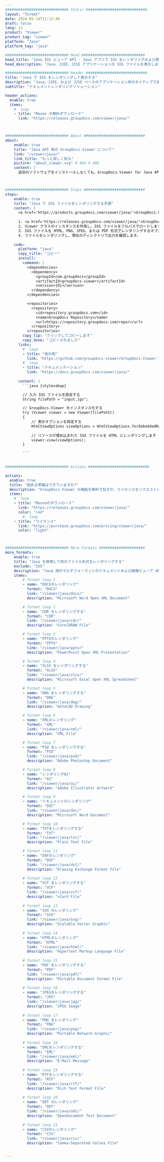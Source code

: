 ```yaml
---
############################# Static ############################
layout: "format"
date: 2024-05-14T11:12:40
draft: false
lang: ja
product: "Viewer"
product_tag: "viewer"
platform: "Java"
platform_tag: "java"

############################# Head #############################
head_title: "Java IGS ビューア API - Java アプリで IGS をレンダリングおよび表示します"
head_description: "Java、J2EE、J2SE アプリケーションの IGS ファイルを表示します。ドキュメント表示オプションを管理する高度な機能を備えた HTML、PDF、またはイメージ モードでの 180 以上のドキュメントおよび画像ファイル形式の表示をサポートします。"

############################# Header ############################
title: "Java で IGS をレンダリングして表示する" 
description: "Java、J2EE、および J2SE ベースのアプリケーション用のネイティブで高性能な IGS ファイル ビューア API。出力ドキュメント形式の外観をカスタマイズするための幅広い追加機能をサポートします。" 
subtitle: "ドキュメントレンダリングソリューション" 

header_actions:
  enable: true
  items:
    #  loop
    - title: "Maven の無料ダウンロード"
      link: "https://releases.groupdocs.com/viewer/java/"



############################# About ############################
about:
    enable: true
    title: "Java API 用の GroupDocs.Viewer について"
    link: "/viewer/java/"
    link_title: "もっと詳しく知る"
    picture: "about_viewer.svg" # 480 X 400
    content: |
      追加のソフトウェアをインストールしなくても、GroupDocs.Viewer for Java API を使用して、Java アプリケーションで 180 以上のファイル形式を HTML、PDF、または画像モードで表示できるようにします。 Microsoft Office、Apache Open Office、Adobe Acrobat Reader など。開発者は、Microsoft Office、OpenDocument、HTML、PDF、アーカイブ、図、Photoshop、AutoCAD などの一般的な画像やドキュメント タイプ、および Java アプリケーション内のプログラミング言語形式を簡単に表示できます。高速かつ最高品質のレンダリング。



############################# Steps ############################
steps:
    enable: true
    title: "Java で IGS ファイルをレンダリングする手順" 
    content: |
      <a href='https://products.groupdocs.com/viewer/java/'>GroupDocs.Viewer</a> を使用すると、いくつかの手順で IGS を HTML、JPEG、PNG、または PDF にレンダリングできます。
      
      1. <a href='https://releases.groupdocs.com/viewer/java/'>GroupDocs.Viewer for Java</a> を依存関係としてプロジェクトに追加します。 
      2. Viewer クラスのインスタンスを作成し、IGS ファイルをフルパスでロードします。  
      3. IGS ファイルを HTML、PNG、JPEG、または PDF 形式でレンダリングするオプションを設定します。 
      4. ファイルをレンダリングし、現在のディレクトリで出力を確認します。 
   
    code:
      platform: "java"
      copy_title: "コピー"
      install:
        command: |
          <dependencies>
            <dependency>
              <groupId>com.groupdocs</groupId>
              <artifactId>groupdocs-viewer</artifactId>
              <version>{0}</version>
            </dependency>
          </dependencies>

          <repositories>
            <repository>
              <id>repository.groupdocs.com</id>
              <name>GroupDocs Repository</name>
              <url>https://repository.groupdocs.com/repo/</url>
            </repository>
          </repositories>
        copy_tip: "クリックしてコピーします"
        copy_done: "コピーされました"
      links:
        #  loop
        - title: "他の例"
          link: "https://github.com/groupdocs-viewer/GroupDocs.Viewer-for-Java"
        #  loop
        - title: "ドキュメンテーション"
          link: "https://docs.groupdocs.com/viewer/java/"
          
      content: |
        ```java {style=abap}

        // 入力 IGS ファイルを設定する
        String filePath = "input.igs";

        // GroupDocs.Viewer をインスタンス化する
        try (Viewer viewer = new Viewer(filePath))
        {
            // 表示オプションを設定する
            HtmlViewOptions viewOptions = HtmlViewOptions.forEmbeddedResources();
                
            // リソースが埋め込まれた IGS ファイルを HTML にレンダリングします
            viewer.view(viewOptions);
        }

        ```
            

############################# Actions ############################

actions:
  enable: true
  title: "始める準備はできていますか?"
  description: "GroupDocs.Viewer の機能を無料で試すか、ライセンスをリクエストしてください"
  items:
    #  loop
    - title: "Mavenのダウンロード"
      link: "https://releases.groupdocs.com/viewer/java/"
      color: "red"
        #  loop
    - title: "ライセンス"
      link: "https://purchase.groupdocs.com/pricing/viewer/java/"
      color: "light"



############################# More Formats #####################
more_formats:
    enable: true
    title: "Java を使用して他のファイル形式をレンダリングする"
    exclude: "IGS"
    description: "Java 用のマルチフォーマットのドキュメントおよび画像ビューア API。外部ビューアを使用せずに、以下の一般的なファイル形式の一部を表示します。"
    items: 
        # format loop 1
        - name: "DOCXのレンダリング"
          format: "DOCX"
          link: "/viewer/java/docx/"
          description: "Microsoft Word Open XML Document" 

        # format loop 2
        - name: "CDR をレンダリングする" 
          format: "CDR"
          link: "/viewer/java/cdr/"
          description: "CorelDRAW File" 

        # format loop 3
        - name: "PPTXのレンダリング"
          format: "PPTX"
          link: "/viewer/java/pptx/"
          description: "PowerPoint Open XML Presentation" 

        # format loop 4
        - name: "XLSX をレンダリングする"
          format: "XLSX"
          link: "/viewer/java/xlsx/"
          description: "Microsoft Excel Open XML Spreadsheet" 

        # format loop 5
        - name: "DWG をレンダリングする"
          format: "DWG"
          link: "/viewer/java/dwg/"
          description: "AutoCAD Drawing"

        # format loop 6
        - name: "XMLのレンダリング"
          format: "XML"
          link: "/viewer/java/xml/"
          description: "XML File"

        # format loop 7
        - name: "PSD をレンダリングする"
          format: "PSD"
          link: "/viewer/java/psd/"
          description: "Adobe Photoshop Document"

        # format loop 8
        - name: "レンダリングAI"
          format: "AI"
          link: "/viewer/java/ai/"
          description: "Adobe Illustrator Artwork"

        # format loop 9
        - name: "ドキュメントのレンダリング"
          format: "DOC"
          link: "/viewer/java/doc/"
          description: "Microsoft Word Document" 

        # format loop 10
        - name: "TXTをレンダリングする" 
          format: "TXT"
          link: "/viewer/java/txt/"
          description: "Plain Text File" 

        # format loop 11
        - name: "DXFのレンダリング" 
          format: "DXF"
          link: "/viewer/java/dxf/"
          description: "Drawing Exchange Format File"  
          
        # format loop 12
        - name: "VCF をレンダリングする"
          format: "VCF"
          link: "/viewer/java/vcf/"
          description: "vCard File"  
              
        # format loop 13
        - name: "SVG のレンダリング"
          format: "SVG"
          link: "/viewer/java/svg/"
          description: "Scalable Vector Graphic" 
          
        # format loop 14
        - name: "HTMLのレンダリング"
          format: "HTML"
          link: "/viewer/java/html/"
          description: "Hypertext Markup Language File" 
          
        # format loop 15
        - name: "PDF をレンダリングする"
          format: "PDF"
          link: "/viewer/java/pdf/"
          description: "Portable Document Format File"
          
        # format loop 16
        - name: "JPEGをレンダリングする"
          format: "JPG"
          link: "/viewer/java/jpg/"
          description: "JPEG Image"
          
        # format loop 17
        - name: "PNG をレンダリング"
          format: "PNG"
          link: "/viewer/java/png/"
          description: "Portable Network Graphic" 
          
        # format loop 18
        - name: "EMLをレンダリングする"
          format: "EML"
          link: "/viewer/java/eml/"
          description: "E-Mail Message" 
          
        # format loop 19
        - name: "RTFをレンダリングする"
          format: "RTF"
          link: "/viewer/java/rtf/"
          description: "Rich Text Format File" 
          
        # format loop 20
        - name: "ODT のレンダリング"
          format: "ODT"
          link: "/viewer/java/odt/"
          description: "OpenDocument Text Document" 
          
        # format loop 21
        - name: "CSVのレンダリング"
          format: "CSV"
          link: "/viewer/java/csv/"
          description: "Comma-Separated Values File" 


---
```

